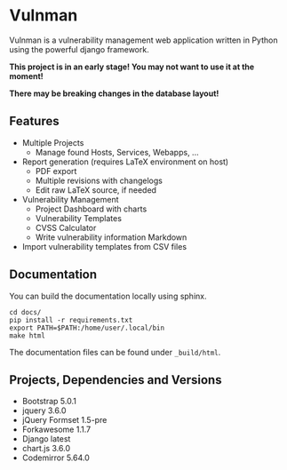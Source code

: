 # Vulnman

Vulnman is a vulnerability management web application written in Python using the powerful django framework.

**This project is in an early stage! You may not want to use it at the moment!**

**There may be breaking changes in the database layout!**


## Features
- Multiple Projects
  - Manage found Hosts, Services, Webapps, ...
- Report generation (requires LaTeX environment on host)
    - PDF export
    - Multiple revisions with changelogs
    - Edit raw LaTeX source, if needed
- Vulnerability Management
  - Project Dashboard with charts
  - Vulnerability Templates
  - CVSS Calculator
  - Write vulnerability information Markdown
- Import vulnerability templates from CSV files


## Documentation
You can build the documentation locally using sphinx.

```
cd docs/
pip install -r requirements.txt
export PATH=$PATH:/home/user/.local/bin
make html
```

The documentation files can be found under `_build/html`.



## Projects, Dependencies and Versions
- Bootstrap 5.0.1
- jquery 3.6.0
- jQuery Formset 1.5-pre
- Forkawesome 1.1.7
- Django latest
- chart.js 3.6.0
- Codemirror 5.64.0
